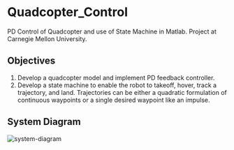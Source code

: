 # Quadcopter_Control
PD Control of Quadcopter and use of State Machine in Matlab. Project at Carnegie Mellon University.

## Objectives
1. Develop a quadcopter model and implement PD feedback controller.
2. Develop a state machine to enable the robot to takeoff, hover, track a trajectory, and land. Trajectories can be either a quadratic formulation of continuous waypoints or a single desired waypoint like an impulse.

## System Diagram
![system-diagram](https://user-images.githubusercontent.com/76025995/102175632-e1779500-3e6d-11eb-8078-a3860ad6424b.jpg)
